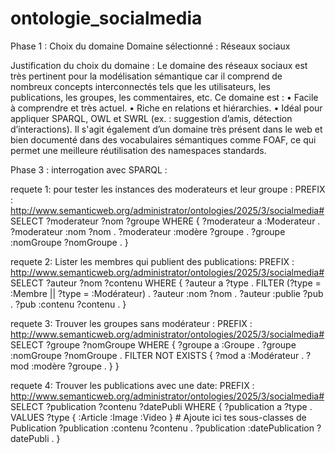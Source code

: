 # ontologie_socialmedia
Phase 1 : Choix du domaine Domaine sélectionné : 
Réseaux sociaux 

Justification du choix du domaine : 
Le domaine des réseaux sociaux est très pertinent pour la modélisation sémantique car il comprend de nombreux concepts interconnectés tels que les utilisateurs, les publications, les groupes, les commentaires, etc. Ce domaine est : • Facile à comprendre et très actuel. • Riche en relations et hiérarchies. • Idéal pour appliquer SPARQL, OWL et SWRL (ex. : suggestion d’amis, détection d’interactions). Il s'agit également d’un domaine très présent dans le web et bien documenté dans des vocabulaires sémantiques comme FOAF, ce qui permet une meilleure réutilisation des namespaces standards.

Phase 3 :  interrogation avec SPARQL :

requete 1: pour tester les instances des moderateurs et leur groupe :
PREFIX : <http://www.semanticweb.org/administrator/ontologies/2025/3/socialmedia#>
SELECT ?moderateur ?nom ?groupe WHERE { 
?moderateur a :Moderateur . 
?moderateur :nom ?nom . 
?moderateur :modère ?groupe . 
?groupe :nomGroupe ?nomGroupe . }

requete 2: Lister les membres qui publient des publications:
PREFIX : <http://www.semanticweb.org/administrator/ontologies/2025/3/socialmedia#>
SELECT ?auteur ?nom ?contenu WHERE {
  ?auteur a ?type .
  FILTER (?type = :Membre || ?type = :Modérateur) .
  ?auteur :nom ?nom .
  ?auteur :publie ?pub .
  ?pub :contenu ?contenu .
}

requete 3: Trouver les groupes sans modérateur :
PREFIX : <http://www.semanticweb.org/administrator/ontologies/2025/3/socialmedia#>
SELECT ?groupe ?nomGroupe WHERE {
  ?groupe a :Groupe .
  ?groupe :nomGroupe ?nomGroupe .
  FILTER NOT EXISTS {
    ?mod a :Modérateur .
    ?mod :modère ?groupe .
  }
}

requete 4: Trouver les publications avec une date:
PREFIX : <http://www.semanticweb.org/administrator/ontologies/2025/3/socialmedia#>
SELECT ?publication ?contenu ?datePubli WHERE {
    ?publication a ?type .
    VALUES ?type { :Article :Image :Video }  # Ajoute ici tes sous-classes de Publication
    ?publication :contenu ?contenu .
    ?publication :datePublication ?datePubli .
}
